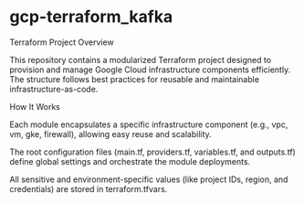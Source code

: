 # gcp-terraform_kafka
Terraform Project Overview

This repository contains a modularized Terraform project designed to provision and manage Google Cloud infrastructure components efficiently. The structure follows best practices for reusable and maintainable infrastructure-as-code.

How It Works

Each module encapsulates a specific infrastructure component (e.g., vpc, vm, gke, firewall), allowing easy reuse and scalability.

The root configuration files (main.tf, providers.tf, variables.tf, and outputs.tf) define global settings and orchestrate the module deployments.

All sensitive and environment-specific values (like project IDs, region, and credentials) are stored in terraform.tfvars.
